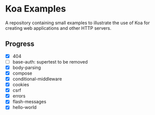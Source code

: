 # Koa Examples

  A repository containing small examples to illustrate the use of Koa
  for creating web applications and other HTTP servers.

## Progress  
+ [x] 404
+ [ ] base-auth: supertest to be removed
+ [x] body-parsing  
+ [x] compose  
+ [x] conditional-middleware  
+ [x] cookies  
+ [x] csrf  
+ [x] errors  
+ [x] flash-messages   
+ [x] hello-world  
